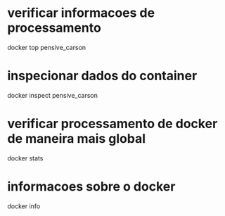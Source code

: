 # verificar informacoes de processamento
docker top pensive_carson

# inspecionar dados do container
docker inspect pensive_carson

# verificar processamento de docker de maneira mais global
docker stats


# informacoes sobre o docker
docker info